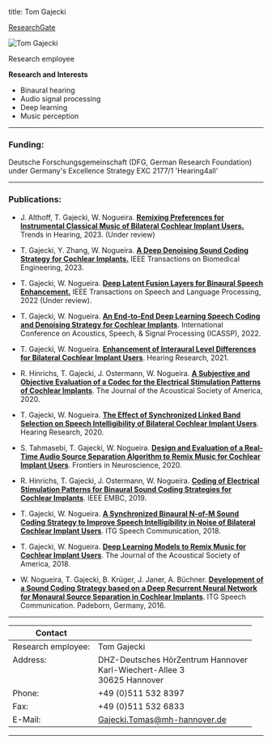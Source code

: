 title: Tom Gajecki

[ResearchGate](https://www.researchgate.net/profile/Tom-Gajecki)

![Tom Gajecki](Gajecki.jpg)


Research employee	


**Research and Interests**

* Binaural hearing
* Audio signal processing
* Deep learning
* Music perception

---
### Funding:

Deutsche Forschungsgemeinschaft (DFG, German Research Foundation) under Germany's Excellence Strategy EXC 2177/1 'Hearing4all'

---
### Publications:


- J. Althoff, T. Gajecki, W. Nogueira. [**Remixing Preferences for Instrumental Classical Music of Bilateral Cochlear Implant Users.**]() Trends in Hearing, 2023. (Under review)

- T. Gajecki, Y. Zhang, W. Nogueira. [**A Deep Denoising Sound Coding Strategy for Cochlear Implants.**](https://ieeexplore.ieee.org/document/10083222) IEEE Transactions on Biomedical Engineering, 2023.

- T. Gajecki, W. Nogueira. [**Deep Latent Fusion Layers for Binaural Speech Enhancement.**](https://www.techrxiv.org/articles/preprint/Deep_Latent_Fusion_Layers_for_Binaural_Speech_Enhancement/21215378) IEEE Transactions on Speech and Language Processing, 2022 (Under review).

- T. Gajecki, W. Nogueira. [**An End-to-End Deep Learning Speech Coding and Denoising Strategy for Cochlear Implants**](https://www.biorxiv.org/content/10.1101/2021.11.04.467324v9.full.pdf). International Conference on Acoustics, Speech, & Signal Processing (ICASSP), 2022.

- T. Gajecki, W. Nogueira. [**Enhancement of Interaural Level Differences for Bilateral Cochlear Implant Users**](https://www.sciencedirect.com/science/article/pii/S0378595521001477). Hearing Research, 2021.

- R. Hinrichs, T. Gajecki, J. Ostermann, W. Nogueira. [**A Subjective and Objective Evaluation of a Codec for the Electrical Stimulation Patterns of Cochlear Implants**](https://asa.scitation.org/doi/full/10.1121/10.0003571). The Journal of the Acoustical Society of America, 2020.

- T. Gajecki, W. Nogueira. [**The Effect of Synchronized Linked Band Selection on Speech Intelligibility of Bilateral Cochlear Implant Users**](https://www.sciencedirect.com/science/article/pii/S0378595520303221). Hearing Research, 2020.

- S. Tahmasebi, T. Gajecki, W. Nogueira. [**Design and Evaluation of a Real-Time Audio Source Separation Algorithm to Remix Music for Cochlear Implant Users**](https://www.frontiersin.org/articles/10.3389/fnins.2020.00434/full). Frontiers in Neuroscience, 2020.

- R. Hinrichs, T. Gajecki, J. Ostermann, W. Nogueira. [**Coding of Electrical Stimulation Patterns for Binaural Sound Coding Strategies for Cochlear Implants**](https://ieeexplore.ieee.org/document/8857271). IEEE EMBC, 2019.

- T. Gajecki, W. Nogueira. [**A Synchronized Binaural N-of-M Sound Coding Strategy to Improve Speech Intelligibility in Noise of Bilateral Cochlear Implant Users**](https://ieeexplore.ieee.org/document/8578042). ITG Speech Communication, 2018.

- T. Gajecki, W. Nogueira. [**Deep Learning Models to Remix Music for Cochlear Implant Users**](https://asa.scitation.org/doi/10.1121/1.5042056). The Journal of the Acoustical Society of America, 2018.

- W. Nogueira, T. Gajecki, B. Krüger, J. Janer, A. Büchner. [**Development of a Sound Coding Strategy based on a Deep Recurrent Neural Network for Monaural Source Separation in Cochlear Implants**](https://ieeexplore.ieee.org/document/7776166). ITG Speech Communication. Padeborn, Germany, 2016.
 

---

| Contact                 |                            |
| ------------------------|--------------------------- |
| Research employee:<br>          | Tom Gajecki |
| Address: <br><br><br>   | DHZ-Deutsches HörZentrum Hannover<br> Karl-Wiechert-Allee 3 <br> 30625 Hannover |
| Phone:                  | +49 (0)511 532 8397 |
| Fax:                    | +49 (0)511 532 6833 |
| E-Mail:                 |<Gajecki.Tomas@mh-hannover.de>|

---
    

   
